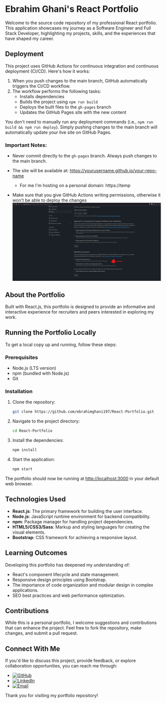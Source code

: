 # Ebrahim Ghani's React Portfolio

Welcome to the source code repository of my professional React portfolio. This application showcases my journey as a Software Engineer and Full Stack Developer, highlighting my projects, skills, and the experiences that have shaped my career.

## Deployment

This project uses GitHub Actions for continuous integration and continuous deployment (CI/CD). Here's how it works:

1. When you push changes to the main branch, GitHub automatically triggers the CI/CD workflow.
2. The workflow performs the following tasks:
    - Installs dependencies
    - Builds the project using `npm run build`
    - Deploys the built files to the `gh-pages` branch
    - Updates the GitHub Pages site with the new content

You don't need to manually run any deployment commands (i.e., `npm run build && npm run deploy`). Simply pushing changes to the main branch will automatically update your live site on GitHub Pages.

### Important Notes:

-   Never commit directly to the `gh-pages` branch. Always push changes to the main branch.
-   The site will be available at: https://yourusername.github.io/your-repo-name

    -   For me I'm hosting on a personal domain: https://temp

-   Make sure that you give GitHub Actions writing permissions, otherwise it won't be able to deploy the changes
    ![GitHubActions](public/images/GithubActions.png)

## About the Portfolio

Built with React.js, this portfolio is designed to provide an informative and interactive experience for recruiters and peers interested in exploring my work.

## Running the Portfolio Locally

To get a local copy up and running, follow these steps:

### Prerequisites

-   Node.js (LTS version)
-   npm (bundled with Node.js)
-   Git

### Installation

1. Clone the repository:
    ```sh
    git clone https://github.com/ebrahimghani197/React-Portfolio.git
    ```
2. Navigate to the project directory:
    ```sh
    cd React-Portfolio
    ```
3. Install the dependencies:
    ```sh
    npm install
    ```
4. Start the application:
    ```sh
    npm start
    ```

The portfolio should now be running at [http://localhost:3000](http://localhost:3000) in your default web browser.

## Technologies Used

-   **React.js**: The primary framework for building the user interface.
-   **Node.js**: JavaScript runtime environment for backend compatibility.
-   **npm**: Package manager for handling project dependencies.
-   **HTML5/CSS3/Sass**: Markup and styling languages for creating the visual elements.
-   **Bootstrap**: CSS framework for achieving a responsive layout.

## Learning Outcomes

Developing this portfolio has deepened my understanding of:

-   React's component lifecycle and state management.
-   Responsive design principles using Bootstrap.
-   The importance of code organization and modular design in complex applications.
-   SEO best practices and web performance optimization.

## Contributions

While this is a personal portfolio, I welcome suggestions and contributions that can enhance the project. Feel free to fork the repository, make changes, and submit a pull request.

## Connect With Me

If you'd like to discuss this project, provide feedback, or explore collaboration opportunities, you can reach me through:

-   [![GitHub](https://img.shields.io/badge/-GitHub-black?style=flat-square&logo=github)](https://github.com/ebrahimghani197)
-   [![LinkedIn](https://img.shields.io/badge/-LinkedIn-blue?style=flat-square&logo=linkedin)](https://linkedin.com/in/ebrahimghani197)
-   [![Email](https://img.shields.io/badge/-Email-D14836?style=flat-square&logo=gmail&logoColor=white)](mailto:Dragonfury197@hotmail.com)
<!-- - [![Instagram](https://img.shields.io/badge/-Instagram-E4405F?style=flat-square&logo=instagram&logoColor=white)](https://www.instagram.com/) -->

Thank you for visiting my portfolio repository!
